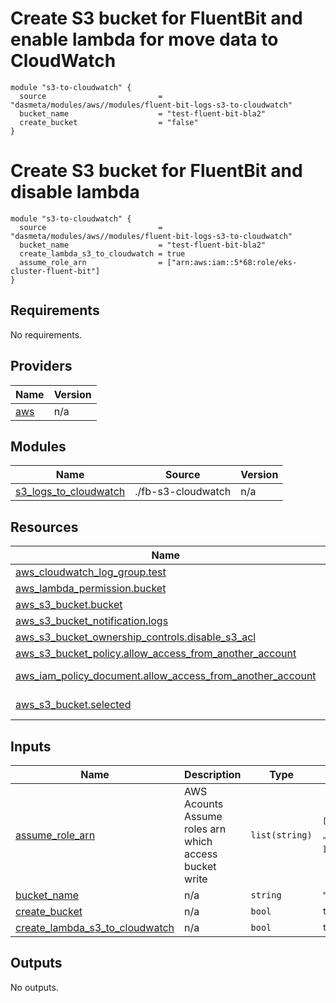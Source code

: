 # Create S3 bucket for FluentBit and enable lambda for move data to CloudWatch

```
module "s3-to-cloudwatch" {
  source                         = "dasmeta/modules/aws//modules/fluent-bit-logs-s3-to-cloudwatch"
  bucket_name                    = "test-fluent-bit-bla2"
  create_bucket                  = "false"
}
```

# Create S3 bucket for FluentBit and disable lambda 

```
module "s3-to-cloudwatch" {
  source                         = "dasmeta/modules/aws//modules/fluent-bit-logs-s3-to-cloudwatch"
  bucket_name                    = "test-fluent-bit-bla2"
  create_lambda_s3_to_cloudwatch = true
  assume_role_arn                = ["arn:aws:iam::5*68:role/eks-cluster-fluent-bit"]
}
```
<!-- BEGIN_TF_DOCS -->
## Requirements

No requirements.

## Providers

| Name | Version |
|------|---------|
| <a name="provider_aws"></a> [aws](#provider\_aws) | n/a |

## Modules

| Name | Source | Version |
|------|--------|---------|
| <a name="module_s3_logs_to_cloudwatch"></a> [s3\_logs\_to\_cloudwatch](#module\_s3\_logs\_to\_cloudwatch) | ./fb-s3-cloudwatch | n/a |

## Resources

| Name | Type |
|------|------|
| [aws_cloudwatch_log_group.test](https://registry.terraform.io/providers/hashicorp/aws/latest/docs/resources/cloudwatch_log_group) | resource |
| [aws_lambda_permission.bucket](https://registry.terraform.io/providers/hashicorp/aws/latest/docs/resources/lambda_permission) | resource |
| [aws_s3_bucket.bucket](https://registry.terraform.io/providers/hashicorp/aws/latest/docs/resources/s3_bucket) | resource |
| [aws_s3_bucket_notification.logs](https://registry.terraform.io/providers/hashicorp/aws/latest/docs/resources/s3_bucket_notification) | resource |
| [aws_s3_bucket_ownership_controls.disable_s3_acl](https://registry.terraform.io/providers/hashicorp/aws/latest/docs/resources/s3_bucket_ownership_controls) | resource |
| [aws_s3_bucket_policy.allow_access_from_another_account](https://registry.terraform.io/providers/hashicorp/aws/latest/docs/resources/s3_bucket_policy) | resource |
| [aws_iam_policy_document.allow_access_from_another_account](https://registry.terraform.io/providers/hashicorp/aws/latest/docs/data-sources/iam_policy_document) | data source |
| [aws_s3_bucket.selected](https://registry.terraform.io/providers/hashicorp/aws/latest/docs/data-sources/s3_bucket) | data source |

## Inputs

| Name | Description | Type | Default | Required |
|------|-------------|------|---------|:--------:|
| <a name="input_assume_role_arn"></a> [assume\_role\_arn](#input\_assume\_role\_arn) | AWS Acounts Assume roles arn which access bucket write | `list(string)` | <pre>[<br>  "arn:aws:iam::*:role/eks-cluster-fluent-bit-role"<br>]</pre> | no |
| <a name="input_bucket_name"></a> [bucket\_name](#input\_bucket\_name) | n/a | `string` | `"test-fluent-bit-bla"` | no |
| <a name="input_create_bucket"></a> [create\_bucket](#input\_create\_bucket) | n/a | `bool` | `true` | no |
| <a name="input_create_lambda_s3_to_cloudwatch"></a> [create\_lambda\_s3\_to\_cloudwatch](#input\_create\_lambda\_s3\_to\_cloudwatch) | n/a | `bool` | `true` | no |

## Outputs

No outputs.
<!-- END_TF_DOCS -->